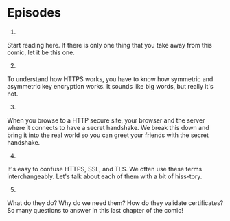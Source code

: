 # Episodes


1. 


Start reading here. If there is only one thing that you take away from this comic, let it be this one.


2. 


To understand how HTTPS works, you have to know how symmetric and asymmetric key encryption works. It sounds like big words, but really it's not.


3. 


When you browse to a HTTP secure site, your browser and the server where it connects to have a secret handshake. We break this down and bring it into the real world so you can greet your friends with the secret handshake.


4. 


It's easy to confuse HTTPS, SSL, and TLS. We often use these terms interchangeably. Let's talk about each of them with a bit of hiss-tory.


5. 


What do they do? Why do we need them? How do they validate certificates? So many questions to answer in this last chapter of the comic!
